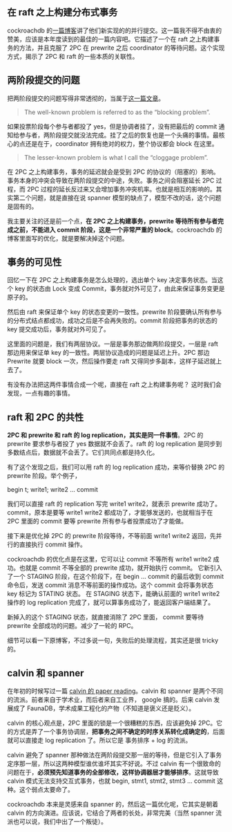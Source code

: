 ## 在 raft 之上构建分布式事务

cockroachdb 的[一篇博客](https://www.cockroachlabs.com/blog/parallel-commits/)讲了他们新实现的的并行提交。这一篇我不得不由衷的赞美，应该是本年度读到的最佳的一篇内容吧。它描述了一个在 raft 之上构建事务的方法，并且克服了 2PC 在 prewrite 之后 coordinator 的等待问题。这个实现方式，揭示了 2PC 和 raft 的一些本质的关联性。

## 两阶段提交的问题

把两阶段提交的问题写得非常透彻的，当属于[这一篇文章](http://dbmsmusings.blogspot.com/2019/01/its-time-to-move-on-from-two-phase.html)。

> The well-known problem is referred to as the “blocking problem”. 

如果投票阶段每个参与者都投了 yes，但是协调者挂了，没有把最后的 commit 通知给参与者，两阶段提交就没法完成。挂了之后的恢复也是一个头痛的事情。最核心的点还是在于，coordinator 拥有绝对的权力，整个协议都会 block 在这里。

> The lesser-known problem is what I call the “cloggage problem”. 

在 2PC 之上构建事务，事务的延迟就会是受到 2PC 的协议的（阻塞的）影响。事务本身的冲突会导致在两阶段提交的中途，失败。事务之间会阻塞延长 2PC 过程，而 2PC 过程的延长反过来又会增加事务冲突机率。也就是相互的影响的。其实第二个问题，就是直接在说 spanner 模型的缺点了，模型不改的话，这个问题是固有的。

我主要关注的还是前一个点，**在 2PC 之上构建事务，prewrite 等待所有参与者完成之前，不能进入 commit 阶段，这是一个非常严重的 block**。cockroachdb 的博客里面写的优化，就是要解决掉这个问题。

## 事务的可见性

回忆一下在 2PC 之上构建事务是怎么处理的，选出单个 key 决定事务状态。当这个 key 的状态由 Lock 变成 Commit，事务就对外可见了，由此来保证事务变更是原子的。

然后由 raft 来保证单个 key 的状态变更的一致性。prewrite 阶段要确认所有参与的分布式结点都成功，成功之后是不会再失败的。commit 阶段把事务的状态的 key 提交成功后，事务就对外可见了。

这里面的问题是，我们有两层协议。一层是事务那边做两阶段提交，一层是 raft 那边用来保证单 key 的一致性。两层协议造成的问题是延迟上升。2PC 那边 Prewrite 就要 block 一次，然后操作要走 raft 又得同步多副本，这样子延迟就上去了。

有没有办法把这两件事情合成一个呢，直接在 raft 之上构建事务呢？ 这时我们会发现，一点有趣的事情。

## raft 和 2PC 的共性

**2PC 和 prewrite 和 raft 的 log replication，其实是同一件事情**。2PC 的 prewrite 要求参与者投了 yes 数据就不会丢了。raft 的 log replication 是同步到多数结点后，数据就不会丢了。它们共同点都是持久化。

有了这个发现之后，我们可以用 raft 的 log replication 成功，来等价替换 2PC 的 prewrite 阶段。举个例子，

begin t; write1; write2 ... commit

我们可以直接 raft 的 replication 写完 write1 write2，就表示 prewrite 成功了。commit，原本是要等 write1 write2 都成功了，才能够发送的，也就相当于在 2PC 里面的 commit 要等 prewrite 所有参与者投票成功了才能做。

接下来是优化掉 2PC 的 prewrite 阶段等待，不等前面 write1 write2 返回，先并行的直接执行 commit 操作。

cockroachdb 的优化点是在这里，它可以让 commit 不等所有 write1 write2 成功。也就是 commit 不等全部的 prewrite 成功，就开始执行 commit。
它新引入了一个 STAGING 阶段，在这个阶段下，在 begin ... commit 的最后收到 commit 命令后，发送 commit 消息不等前面的操作成功。这个 commit 会将事务状态 key 标记为 STATING 状态。
在 STAGING 状态下，能确认前面的 write1 write2 操作的 log replication 完成了，就可以算事务成功了，能返回客户端结果了。

新掉入的这个 STAGING 状态，就直接消除了 2PC 里面， commit 要等待 prewrite 全部成功的问题。减少了一轮的 RPC。

细节可以看一下原博客，不过多说一句，失败后的处理流程，其实还是很 tricky 的。

## calvin 和 spanner

在年初的时候写过一篇 [calvin 的 paper reading](calvin.md)。calvin 和 spanner 是两个不同的流派。前者来自于学术业，而后者来自工业界， google 搞的。后来 calvin 发展成了 FaunaDB，学术成果工程化的产物（不知道是褒义还是贬义）。

calvin 的核心观点是，2PC 里面的锁是一个很糟糕的东西，应该避免掉 2PC。它的方式是弄了一个事务协调层，**把事务之间不确定的时序关系转化成确定的**，后面就可以直接走 log replication 了。所以它是 事务排序 + log 的流派。

calvin 避免了 spanner 那种做法在两阶段提交那一层的等待，但是它引入了事务定序那一层，所以这两种模型谁优谁坏其实不好说。不过 calvin 有一个很致命的问题在于，**必须预先知道事务的全部修改，这样协调器层才能够排序**。这就导致 calvin 模式无法支持交互式事务，也就 begin, stmt1, stmt2, stmt3 ... commit 这种。这个弱点太要命了。

cockroachdb 本来是灵感来自 spanner 的，然后这一篇优化呢，它其实是朝着 calvin 的方向演进。应该说，它结合了两者的长处，非常完美（当然 spanner 流派也可以说，我们中出了一个叛徒）。
